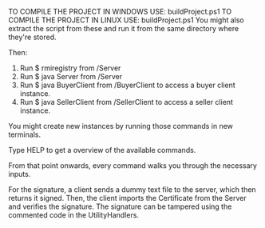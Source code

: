 TO COMPILE THE PROJECT IN WINDOWS USE: buildProject.ps1
TO COMPILE THE PROJECT IN LINUX USE: buildProject.ps1
You might also extract the script from these and run it from the same directory where they're stored.

Then:

1. Run $ rmiregistry from /Server
2. Run $ java Server from /Server
3. Run $ java BuyerClient from /BuyerClient to access a buyer client instance.
4. Run $ java SellerClient from /SellerClient to access a seller client instance.

You might create new instances by running those commands in new terminals.

Type HELP to get a overview of the available commands.

From that point onwards, every command walks you through the necessary inputs.

For the signature, a client sends a dummy text file to the server, which then returns it signed. Then, the client imports the Certificate from the Server and verifies the signature. The signature can be tampered using the commented code in the UtilityHandlers.
